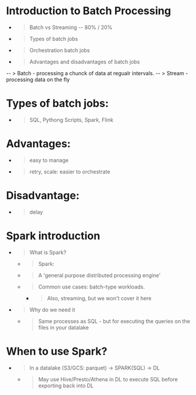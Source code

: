# Introduction to Batch Processing
- > Batch vs Streaming  -- 80% / 20%
- > Types of batch jobs
- > Orchestration batch jobs
- > Advantages and disadvantages of batch jobs

-- > Batch - processing a chunck of data at regualr intervals. 
-- > Stream - processing data on the fly 

# Types of batch jobs:
- > SQL, Pythong Scripts, Spark, Flink

# Advantages:
- > easy to manage
- > retry, scale: easier to orchestrate 

# Disadvantage:
- > delay 



# Spark introduction
- > What is Spark?
    - > Spark:
    - > A 'general purpose distributed processing engine' 
    - > Common use cases: batch-type workloads. 
        - > Also, streaming, but we won't cover it here

- > Why do we need it 
    - > Same processes as SQL - but for executing the queries on the files in your datalake 



# When to use Spark?
- > In a datalake (S3/GCS: parquet) -> SPARK(SQL) -> DL
    - > May use Hive/Presto/Athena in DL to execute SQL before exporting back into DL 
 